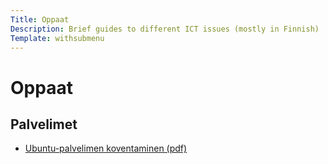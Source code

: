 ```yaml
---
Title: Oppaat
Description: Brief guides to different ICT issues (mostly in Finnish)
Template: withsubmenu
---
```


# Oppaat

## Palvelimet
- [Ubuntu-palvelimen koventaminen (pdf)](/materiaalit/ubuntu-koventaminen.pdf)
